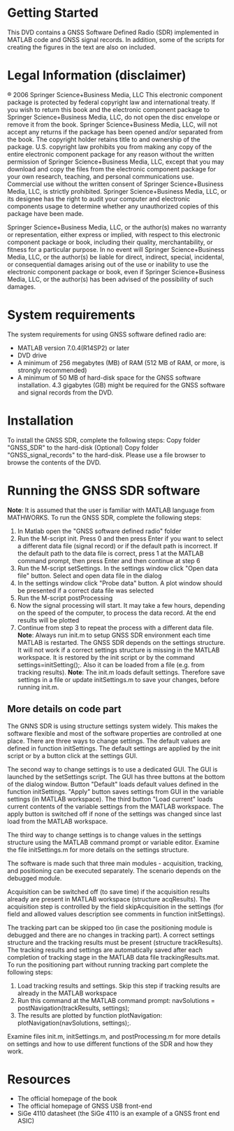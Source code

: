 
 	
# Getting Started

This DVD contains a GNSS Software Defined Radio (SDR) implemented in MATLAB code and GNSS signal records. In addition, some of the scripts for creating the figures in the text are also on included.

# Legal Information (disclaimer)

® 2006 Springer Science+Business Media, LLC This electronic component package is protected by federal copyright law and international treaty. If you wish to return this book and the electronic component package to Springer Science+Business Media, LLC, do not open the disc envelope or remove it from the book. Springer Science+Business Media, LLC, will not accept any returns if the package has been opened and/or separated from the book. The copyright holder retains title to and ownership of the package. U.S. copyright law prohibits you from making any copy of the entire electronic component package for any reason without the written permission of Springer Science+Business Media, LLC, except that you may download and copy the files from the electronic component package for your own research, teaching, and personal communications use. Commercial use without the written consent of Springer Science+Business Media, LLC, is strictly prohibited. Springer Science+Business Media, LLC, or its designee has the right to audit your computer and electronic components usage to determine whether any unauthorized copies of this package have been made.

Springer Science+Business Media, LLC, or the author(s) makes no warranty or representation, either express or implied, with respect to this electronic component package or book, including their quality, merchantability, or fitness for a particular purpose. In no event will Springer Science+Business Media, LLC, or the author(s) be liable for direct, indirect, special, incidental, or consequential damages arising out of the use or inability to use the electronic component package or book, even if Springer Science+Business Media, LLC, or the author(s) has been advised of the possibility of such damages.

# System requirements

The system requirements for using GNSS software defined radio are:
* MATLAB version 7.0.4(R14SP2) or later
* DVD drive
* A minimum of 256 megabytes (MB) of RAM (512 MB of RAM, or more, is strongly recommended)
* A minimum of 50 MB of hard-disk space for the GNSS software installation. 4.3 gigabytes (GB) might be required for the GNSS software and signal records from the DVD.

# Installation

To install the GNSS SDR, complete the following steps:
Copy folder "GNSS_SDR" to the hard-disk
(Optional) Copy folder "GNSS_signal_records" to the hard-disk.
Please use a file browser to browse the contents of the DVD.

# Running the GNSS SDR software

**Note**:	It is assumed that the user is familiar with MATLAB language from MATHWORKS.
To run the GNSS SDR, complete the following steps:

1. In Matlab open the "GNSS software defined radio" folder
2. Run the M-script init. Press 0 and then press Enter if you want to select a different data file (signal record) or if the default path is incorrect. If the default path to the data file is correct, press 1 at the MATLAB command prompt, then press Enter and then continue at step 6
3. Run the M-script setSettings. In the settings window click "Open data file" button. Select and open data file in the dialog
4. In the settings window click "Probe data" button. A plot window should be presented if a correct data file was selected
5. Run the M-script postProcessing
6. Now the signal processing will start. It may take a few hours, depending on the speed of the computer, to process the data record. At the end results will be plotted
7. Continue from step 3 to repeat the process with a different data file.
**Note**:	Always run init.m to setup GNSS SDR environment each time MATLAB is restarted. The GNSS SDR depends on the settings structure. It will not work if a correct settings structure is missing in the MATLAB workspace. It is restored by the init script or by the command settings=initSetting();. Also it can be loaded from a file (e.g. from tracking results).
**Note**:	The init.m loads default settings. Therefore save settings in a file or update initSettings.m to save your changes, before running init.m.

## More details on code part

The GNNS SDR is using structure settings system widely. This makes the software flexible and most of the software properties are controlled at one place. There are three ways to change settings. The default values are defined in function initSettings. The default settings are applied by the init script or by a button click at the settings GUI.

The second way to change settings is to use a dedicated GUI. The GUI is launched by the setSettings script. The GUI has three buttons at the bottom of the dialog window. Button "Default" loads default values defined in the function initSettings. "Apply" button saves settings from GUI in the variable settings (in MATLAB workspace). The third button "Load current" loads current contents of the variable settings from the MATLAB workspace. The apply button is switched off if none of the settings was changed since last load from the MATLAB workspace.

The third way to change settings is to change values in the settings structure using the MATLAB command prompt or variable editor. Examine the file initSettings.m for more details on the settings structure.

The software is made such that three main modules - acquisition, tracking, and positioning can be executed separately. The scenario depends on the debugged module.

Acquisition can be switched off (to save time) if the acquisition results already are present in MATLAB workspace (structure acqResults). The acquisition step is controlled by the field skipAcquisition in the settings (for field and allowed values description see comments in function initSettings).

The tracking part can be skipped too (in case the positioning module is debugged and there are no changes in tracking part). A correct settings structure and the tracking results must be present (structure trackResults). The tracking results and settings are automatically saved after each completion of tracking stage in the MATLAB data file trackingResults.mat. To run the positioning part without running tracking part complete the following steps:

1. Load tracking results and settings. Skip this step if tracking results are already in the MATLAB workspace
2. Run this command at the MATLAB command prompt: navSolutions = postNavigation(trackResults, settings);
3. The results are plotted by function plotNavigation: plotNavigation(navSolutions, settings);.

Examine files init.m, initSettings.m, and postProcessing.m for more details on settings and how to use different functions of the SDR and how they work.

# Resources

* The official homepage of the book
* The official homepage of GNSS USB front-end
* SiGe 4110 datasheet (the SiGe 4110 is an example of a GNSS front end ASIC)
 

